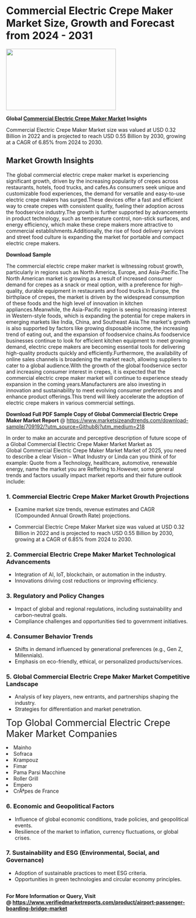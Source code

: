 <H1>Commercial Electric Crepe Maker Market Size, Growth and Forecast from 2024 - 2031</H1><img class="aligncenter size-medium wp-image-584254" src="https://thirdeyenews.in/wp-content/uploads/2024/09/Global-Market-Research-300x168.jpeg" alt="" width="300" height="168" /><p><strong>Global&nbsp;<a href="https://www.marketsizeandtrends.com/download-sample/709192/?utm_source=Github8j?utm_medium=218">Commercial Electric Crepe Maker Market</a> Insights</strong></p><p>Commercial Electric Crepe Maker Market size was valued at USD 0.32 Billion in 2022 and is projected to reach USD 0.55 Billion by 2030, growing at a CAGR of 6.85% from 2024 to 2030.</p><p><h2>Market Growth Insights</h2> <p>The global commercial electric crepe maker market is experiencing significant growth, driven by the increasing popularity of crepes across restaurants, hotels, food trucks, and cafes.As consumers seek unique and customizable food experiences, the demand for versatile and easy-to-use electric crepe makers has surged.These devices offer a fast and efficient way to create crepes with consistent quality, fueling their adoption across the foodservice industry.The growth is further supported by advancements in product technology, such as temperature control, non-stick surfaces, and energy efficiency, which make these crepe makers more attractive to commercial establishments.Additionally, the rise of food delivery services and street food culture is expanding the market for portable and compact electric crepe makers.</p> <p><strong>Download Sample</strong></p> <p>The commercial electric crepe maker market is witnessing robust growth, particularly in regions such as North America, Europe, and Asia-Pacific.The North American market is growing as a result of increased consumer demand for crepes as a snack or meal option, with a preference for high-quality, durable equipment in restaurants and food trucks.In Europe, the birthplace of crepes, the market is driven by the widespread consumption of these foods and the high level of innovation in kitchen appliances.Meanwhile, the Asia-Pacific region is seeing increasing interest in Western-style foods, which is expanding the potential for crepe makers in emerging markets like India, China, and Southeast Asia.The market's growth is also supported by factors like growing disposable income, the increasing trend of eating out, and the expansion of foodservice chains.As foodservice businesses continue to look for efficient kitchen equipment to meet growing demand, electric crepe makers are becoming essential tools for delivering high-quality products quickly and efficiently.Furthermore, the availability of online sales channels is broadening the market reach, allowing suppliers to cater to a global audience.With the growth of the global foodservice sector and increasing consumer interest in crepes, it is expected that the commercial electric crepe maker market will continue to experience steady expansion in the coming years.Manufacturers are also investing in innovation and sustainability to meet evolving consumer preferences and enhance product offerings.This trend will likely accelerate the adoption of electric crepe makers in various commercial settings.<p><span class=""><strong>Download Full PDF Sample Copy of Global Commercial Electric Crepe Maker Market Report</strong> @ <a href="https://www.marketsizeandtrends.com/download-sample/709192/?utm_source=Github8j?utm_medium=218" target="_blank">https://www.marketsizeandtrends.com/download-sample/709192/?utm_source=Github8j?utm_medium=218</a></span></p><p>In order to make an accurate and perceptive description of future scope of a Global&nbsp;Commercial Electric Crepe Maker Market Market as Global&nbsp;Commercial Electric Crepe Maker Market Market of 2025, you need to describe a clear Vision &ndash; What Industry or Linda can you think of for example: Quote from a Technology, healthcare, automotive, renewable energy, name the market you are Reffering to.However, some general trends and factors usually impact market reports and their future outlook include:</p><h3>1.&nbsp;<strong>Commercial Electric Crepe Maker Market Growth Projections</strong></h3><ul><li>Examine market size trends, revenue estimates and CAGR (Compounded Annual Growth Rate) projections.</li><li><p>Commercial Electric Crepe Maker Market size was valued at USD 0.32 Billion in 2022 and is projected to reach USD 0.55 Billion by 2030, growing at a CAGR of 6.85% from 2024 to 2030.</p></li></ul><h3>2.&nbsp;<strong>Commercial Electric Crepe Maker Market Technological Advancements</strong></h3><ul><li>Integration of AI, IoT, blockchain, or automation in the industry.</li><li>Innovations driving cost reductions or improving efficiency.</li></ul><h3>3.&nbsp;<strong>Regulatory and Policy Changes</strong></h3><ul><li>Impact of global and regional regulations, including sustainability and carbon-neutral goals.</li><li>Compliance challenges and opportunities tied to government initiatives.</li></ul><h3>4.&nbsp;<strong>Consumer Behavior Trends</strong></h3><ul><li>Shifts in demand influenced by generational preferences (e.g., Gen Z, Millennials).</li><li>Emphasis on eco-friendly, ethical, or personalized products/services.</li></ul><h3>5.&nbsp;<strong>Global Commercial Electric Crepe Maker Market Competitive Landscape</strong></h3><ul><li>Analysis of key players, new entrants, and partnerships shaping the industry.</li><li>Strategies for differentiation and market penetration.</li></ul><p data-pm-slice="1 1 []"><span style="color: inherit; font-family: inherit; font-size: 25px;">Top Global Commercial Electric Crepe Maker Market Companies</span></p><div class="" data-test-id=""><p><li>Mainho</li><li> Sofraca</li><li> Krampouz</li><li> Fimar</li><li> Pama Parsi Macchine</li><li> Roller Grill</li><li> Empero</li><li> CrÃªpes de France</li></p></div><h3>6.&nbsp;<strong>Economic and Geopolitical Factors</strong></h3><ul><li>Influence of global economic conditions, trade policies, and geopolitical events.</li><li>Resilience of the market to inflation, currency fluctuations, or global crises.</li></ul><h3>7.&nbsp;<strong>Sustainability and ESG (Environmental, Social, and Governance)</strong></h3><ul><li>Adoption of sustainable practices to meet ESG criteria.</li><li>Opportunities in green technologies and circular economy principles.</li></ul><h2><strong style="font-size: 14px;">For More Information or Query, Visit @&nbsp;</strong><a style="background-color: #ffffff; font-size: 14px;" href="https://www.marketsizeandtrends.com/report/commercial-electric-crepe-maker-market/" target="_blank">https://www.verifiedmarketreports.com/product/airport-passenger-boarding-bridge-market</a></h2>